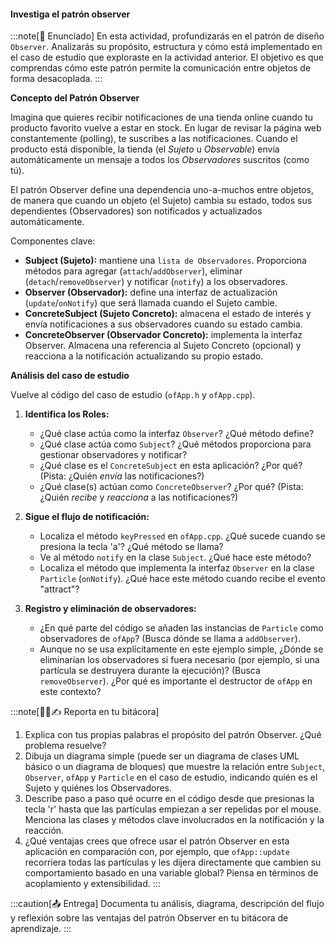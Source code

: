 #### Investiga el patrón observer

:::note[🎯 Enunciado]
En esta actividad, profundizarás en el patrón de diseño ``Observer``. Analizarás su propósito, 
estructura y cómo está implementado en el caso de estudio que exploraste en la actividad anterior. 
El objetivo es que comprendas cómo este patrón permite la comunicación entre objetos de forma desacoplada.
:::

**Concepto del Patrón Observer**

Imagina que quieres recibir notificaciones de una tienda online cuando tu producto favorito vuelve a estar en stock. En lugar de revisar la página web constantemente (polling), te suscribes a las notificaciones. Cuando el producto está disponible, la tienda (el *Sujeto* u *Observable*) envía automáticamente un mensaje a todos los *Observadores* suscritos (como tú).

El patrón Observer define una dependencia uno-a-muchos entre objetos, de manera que cuando un objeto (el Sujeto) cambia su estado, todos sus dependientes (Observadores) son notificados y actualizados automáticamente.

Componentes clave:

*   **Subject (Sujeto):** mantiene una ``lista de Observadores``. Proporciona métodos para agregar (`attach`/`addObserver`), eliminar (`detach`/`removeObserver`) y notificar (`notify`) a los observadores.
*   **Observer (Observador):** define una interfaz de actualización (`update`/`onNotify`) que será llamada cuando el Sujeto cambie.
*   **ConcreteSubject (Sujeto Concreto):** almacena el estado de interés y envía notificaciones a sus observadores cuando su estado cambia.
*   **ConcreteObserver (Observador Concreto):** implementa la interfaz Observer. Almacena una referencia al Sujeto Concreto (opcional) y reacciona a la notificación actualizando su propio estado.

**Análisis del caso de estudio**

Vuelve al código del caso de estudio (`ofApp.h` y `ofApp.cpp`).

1.  **Identifica los Roles:**
    *   ¿Qué clase actúa como la interfaz `Observer`? ¿Qué método define?
    *   ¿Qué clase actúa como `Subject`? ¿Qué métodos proporciona para gestionar observadores y notificar?
    *   ¿Qué clase es el `ConcreteSubject` en esta aplicación? ¿Por qué? (Pista: ¿Quién *envía* las notificaciones?)
    *   ¿Qué clase(s) actúan como `ConcreteObserver`? ¿Por qué? (Pista: ¿Quién *recibe* y *reacciona* a las notificaciones?)

2.  **Sigue el flujo de notificación:**
    *   Localiza el método `keyPressed` en `ofApp.cpp`. ¿Qué sucede cuando se presiona la tecla 'a'? ¿Qué método se llama?
    *   Ve al método `notify` en la clase `Subject`. ¿Qué hace este método?
    *   Localiza el método que implementa la interfaz `Observer` en la clase `Particle` (`onNotify`). ¿Qué hace este método cuando recibe el evento "attract"?

3.  **Registro y eliminación de observadores:**
    *   ¿En qué parte del código se añaden las instancias de `Particle` como observadores de `ofApp`? (Busca dónde se llama a `addObserver`).
    *   Aunque no se usa explícitamente en este ejemplo simple, ¿Dónde se eliminarían los observadores si fuera necesario (por ejemplo, si una partícula se destruyera durante la ejecución)? (Busca `removeObserver`). ¿Por qué es importante el destructor de `ofApp` en este contexto?

:::note[🧐🧪✍️ Reporta en tu bitácora]
1.  Explica con tus propias palabras el propósito del patrón Observer. ¿Qué problema resuelve?
2.  Dibuja un diagrama simple (puede ser un diagrama de clases UML básico o un diagrama de bloques) que muestre la relación entre `Subject`, `Observer`, `ofApp` y `Particle` en el caso de estudio, indicando quién es el Sujeto y quiénes los Observadores.
3.  Describe paso a paso qué ocurre en el código desde que presionas la tecla 'r' hasta que las partículas empiezan a ser repelidas por el mouse. Menciona las clases y métodos clave involucrados en la notificación y la reacción.
4.  ¿Qué ventajas crees que ofrece usar el patrón Observer en esta aplicación en comparación con, por ejemplo, que `ofApp::update` recorriera todas las partículas y les dijera directamente que cambien su comportamiento basado en una variable global? Piensa en términos de acoplamiento y extensibilidad.
:::

:::caution[📤 Entrega]
Documenta tu análisis, diagrama, descripción del flujo y reflexión sobre las ventajas del patrón Observer en tu bitácora de aprendizaje.
:::